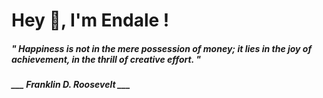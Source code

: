 <h1 title="head"> Hey 👋, I'm Endale !</h1>

**<h5><i>" Happiness is not in the mere possession of money; it lies in the joy of achievement, in the thrill of creative effort. "</i></h5>**

*<b>___ Franklin D. Roosevelt ___</b>*
